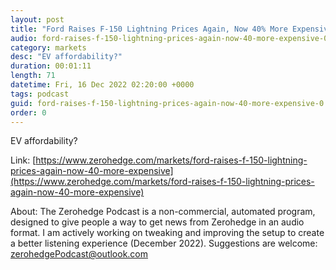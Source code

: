 ```yaml
---
layout: post
title: "Ford Raises F-150 Lightning Prices Again, Now 40% More Expensive "
audio: ford-raises-f-150-lightning-prices-again-now-40-more-expensive-0
category: markets
desc: "EV affordability?"
duration: 00:01:11
length: 71
datetime: Fri, 16 Dec 2022 02:20:00 +0000
tags: podcast
guid: ford-raises-f-150-lightning-prices-again-now-40-more-expensive-0
order: 0
---
```

EV affordability?

Link: [https://www.zerohedge.com/markets/ford-raises-f-150-lightning-prices-again-now-40-more-expensive](https://www.zerohedge.com/markets/ford-raises-f-150-lightning-prices-again-now-40-more-expensive)

About: The Zerohedge Podcast is a non-commercial, automated program, designed to give people a way to get news from Zerohedge in an audio format.  I am actively working on tweaking and improving the setup to create a better listening experience (December 2022).  Suggestions are welcome: [zerohedgePodcast@outlook.com](mailto:zerohedgePodcast@outlook.com)